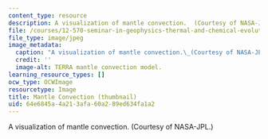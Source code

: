 ```yaml
---
content_type: resource
description: A visualization of mantle convection.  (Courtesy of NASA-JPL.)
file: /courses/12-570-seminar-in-geophysics-thermal-and-chemical-evolution-of-the-earth-spring-2005/64e6845a4a213afa60a289ed634fa1a2_12-570s05-th.jpg
file_type: image/jpeg
image_metadata:
  caption: "A visualization of mantle convection.\_(Courtesy of NASA-JPL.)"
  credit: ''
  image-alt: TERRA mantle convection model.
learning_resource_types: []
ocw_type: OCWImage
resourcetype: Image
title: Mantle Convection (thumbnail)
uid: 64e6845a-4a21-3afa-60a2-89ed634fa1a2
---
```

A visualization of mantle convection.  (Courtesy of NASA-JPL.)

